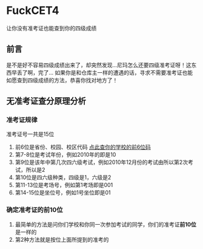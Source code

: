 # FuckCET4
让你没有准考证也能查到你的四级成绩
## 前言
是不是好不容易四级成绩出来了，却突然发现...尼玛怎么还要四级准考证呀！这东西早丢了啊，完了...
如果你是和仓库主一样的遭遇的话，寻求不需要准考证也能如愿查到四级成绩的方法，恭喜你找对地方了！
## 无准考证查分原理分析
### 准考证规律
准考证号一共是15位
1. 前6位是省份、校园、校区代码 [点此查你的学校的前6位码](UniversityCode.md)
2. 第7-8位是考试年份，例如2010年的即是10
3. 第9位是该年中第几次四六级考试，例如2010年12月份的考试由所以第2次考试，所以是2
4. 第10位是四六级种类，四级是1，六级是2
5. 第11-13位是考场号，例如第1考场即是001
6. 第14-15位是坐位号，例如1号坐位即是01
### 确定准考证的前10位
1. 最简单的方法是问你们学校和你同一次参加考试的同学，你们的准考证**前10位**是一样的
2. 第2种方法就是按位上面所提到的准考的
